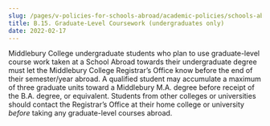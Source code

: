 ```yaml
---
slug: /pages/v-policies-for-schools-abroad/academic-policies/schools-abroad-b-15-graduate-level-coursework
title: B.15. Graduate-Level Coursework (undergraduates only)
date: 2022-02-17
---
```


Middlebury College undergraduate students who plan to use graduate-level course work taken at a School Abroad towards their undergraduate degree must let the Middlebury College Registrar’s Office know before the end of their semester/year abroad. A qualified student may accumulate a maximum of three graduate units toward a Middlebury M.A. degree before receipt of the B.A. degree, or equivalent.
Students from other colleges or universities should contact the Registrar’s Office at their home college or university _before_ taking any graduate-level courses abroad.
